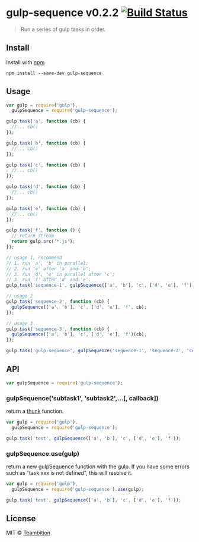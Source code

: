 gulp-sequence v0.2.2 [![Build Status](https://travis-ci.org/teambition/gulp-sequence.svg)](https://travis-ci.org/teambition/gulp-sequence)
====
> Run a series of gulp tasks in order.

## Install

Install with [npm](https://npmjs.org/package/gulp-sequence)

```
npm install --save-dev gulp-sequence
```


## Usage

```js
var gulp = require('gulp'),
  gulpSequence = require('gulp-sequence');

gulp.task('a', function (cb) {
  //... cb()
});

gulp.task('b', function (cb) {
  //... cb()
});

gulp.task('c', function (cb) {
  //... cb()
});

gulp.task('d', function (cb) {
  //... cb()
});

gulp.task('e', function (cb) {
  //... cb()
});

gulp.task('f', function () {
  // return stream
  return gulp.src('*.js');
});

// usage 1, recommend
// 1. run 'a', 'b' in parallel;
// 2. run 'c' after 'a' and 'b';
// 3. run 'd', 'e' in parallel after 'c';
// 3. run 'f' after 'd' and 'e'.
gulp.task('sequence-1', gulpSequence(['a', 'b'], 'c', ['d', 'e'], 'f'));

// usage 2
gulp.task('sequence-2', function (cb) {
  gulpSequence(['a', 'b'], 'c', ['d', 'e'], 'f', cb);
});

// usage 3
gulp.task('sequence-3', function (cb) {
  gulpSequence(['a', 'b'], 'c', ['d', 'e'], 'f')(cb);
});

gulp.task('gulp-sequence', gulpSequence('sequence-1', 'sequence-2', 'sequence-3'));
```

## API

```js
var gulpSequence = require('gulp-sequence');
```

### gulpSequence('subtask1', 'subtask2',...[, callback])
return a [thunk](https://github.com/teambition/thunks) function.

```js
var gulp = require('gulp'),
  gulpSequence = require('gulp-sequence');

gulp.task('test', gulpSequence(['a', 'b'], 'c', ['d', 'e'], 'f'));
```

### gulpSequence.use(gulp)
return a new gulpSequence function with the gulp. If you have some errors such as "task xxx is not defined", this will resolve it.

```js
var gulp = require('gulp'),
  gulpSequence = require('gulp-sequence').use(gulp);

gulp.task('test', gulpSequence(['a', 'b'], 'c', ['d', 'e'], 'f'));
```

## License

MIT © [Teambition](http://teambition.com)
